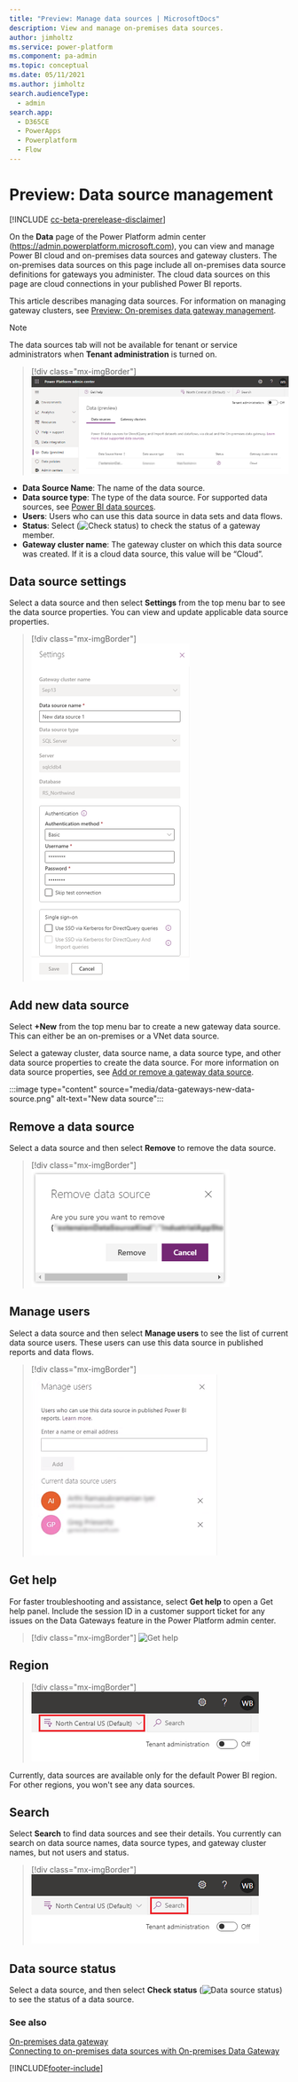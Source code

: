 ```yaml
---
title: "Preview: Manage data sources | MicrosoftDocs"
description: View and manage on-premises data sources.
author: jimholtz
ms.service: power-platform
ms.component: pa-admin
ms.topic: conceptual
ms.date: 05/11/2021
ms.author: jimholtz 
search.audienceType: 
  - admin
search.app:
  - D365CE
  - PowerApps
  - Powerplatform
  - Flow
---
```

# Preview: Data source management

[!INCLUDE [cc-beta-prerelease-disclaimer](../includes/cc-beta-prerelease-disclaimer.md)]

On the **Data** page of the Power Platform admin center (https://admin.powerplatform.microsoft.com), you can view and manage Power BI cloud and on-premises data sources and gateway clusters. The on-premises data sources on this page include all on-premises data source definitions for gateways you administer. The cloud data sources on this page are cloud connections in your published Power BI reports.

This article describes managing data sources. For information on managing gateway clusters, see [Preview: On-premises data gateway management](onpremises-data-gateway-management.md).

> [!NOTE]
> The data sources tab will not be available for tenant or service administrators when **Tenant administration** is turned on.

> [!div class="mx-imgBorder"] 
> ![Data sources tab](media/data-gateways-tenant-admin-off-data-sources.png "Data sources tab")

- **Data Source Name**: The name of the data source.
- **Data source type**: The type of the data source. For supported data sources, see [Power BI data sources](/power-bi/connect-data/power-bi-data-sources).
- **Users**: Users who can use this data source in data sets and data flows.
- **Status**: Select (![Check status](media/gateway-status.png "Check status")) to check the status of a gateway member.
- **Gateway cluster name**: The gateway cluster on which this data source was created. If it is a cloud data source, this value will be “Cloud”.

## Data source settings

Select a data source and then select **Settings** from the top menu bar to see the data source properties. You can view and update applicable data source properties.  

> [!div class="mx-imgBorder"] 
> ![Data source settings](media/data-gateways-data-source-settings.png "Data source settings")

## Add new data source

Select **+New** from the top menu bar to create a new gateway data source. This can either be an on-premises or a VNet data source.   

Select a gateway cluster, data source name, a data source type, and other data source properties to create the data source. For more information on data source properties, see [Add or remove a gateway data source](/power-bi/connect-data/service-gateway-data-sources).

:::image type="content" source="media/data-gateways-new-data-source.png" alt-text="New data source":::

## Remove a data source

Select a data source and then select **Remove** to remove the data source. 

> [!div class="mx-imgBorder"] 
> ![Remove a data source](media/data-gateways-remove-data-source.png "Remove a data source")

## Manage users

Select a data source and then select **Manage users** to see the list of current data source users. These users can use this data source in published reports and data flows. 

> [!div class="mx-imgBorder"] 
> ![Manage users for data source](media/data-gateways-source-manage-users.png "Manage users for data source")

## Get help
For faster troubleshooting and assistance, select **Get help** to open a Get help panel. Include the session ID in a customer support ticket for any issues on the Data Gateways feature in the Power Platform admin center.

> [!div class="mx-imgBorder"] 
> ![Get help](media/get-help.png "Get help")

## Region

> [!div class="mx-imgBorder"] 
> ![Data source regions](media/data-gateways-data-source-region.png "Data source regions")

Currently, data sources are available only for the default Power BI region. For other regions, you won't see any data sources.

## Search

Select **Search** to find data sources and see their details. You currently can search on data source names, data source types, and gateway cluster names, but not users and status.

> [!div class="mx-imgBorder"] 
> ![Search data sources](media/data-gateways-data-source-search.png "Search data sources")

## Data source status

Select a data source, and then select **Check status** (![Data source status](media/gateway-status.png "Data source status")) to see the status of a data source.

### See also
 [On-premises data gateway](/data-integration/gateway/service-gateway-onprem)<br/>
 [Connecting to on-premises data sources with On-premises Data Gateway](/azure/analysis-services/analysis-services-gateway)<br/>


[!INCLUDE[footer-include](../includes/footer-banner.md)]